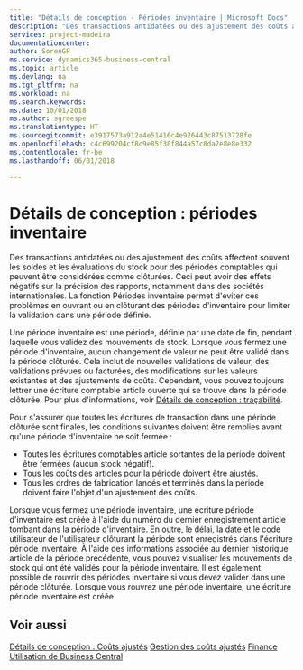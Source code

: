 ```yaml
---
title: "Détails de conception - Périodes inventaire | Microsoft Docs"
description: "Des transactions antidatées ou des ajustement des coûts affectent souvent les soldes et les évaluations du stock pour des périodes comptables qui peuvent être considérées comme clôturées. Ceci peut avoir des effets négatifs sur la précision des rapports, notamment dans des sociétés internationales. La fonction Périodes inventaire permet d'éviter ces problèmes en ouvrant ou en clôturant des périodes d'inventaire pour limiter la validation dans une période définie."
services: project-madeira
documentationcenter: 
author: SorenGP
ms.service: dynamics365-business-central
ms.topic: article
ms.devlang: na
ms.tgt_pltfrm: na
ms.workload: na
ms.search.keywords: 
ms.date: 10/01/2018
ms.author: sgroespe
ms.translationtype: HT
ms.sourcegitcommit: e3917573a912a4e51416c4e926443c87513728fe
ms.openlocfilehash: c4c699204cf8c9e85f38f844a57c8da2e8e8e332
ms.contentlocale: fr-be
ms.lasthandoff: 06/01/2018

---
```

# <a name="design-details-inventory-periods"></a>Détails de conception : périodes inventaire
Des transactions antidatées ou des ajustement des coûts affectent souvent les soldes et les évaluations du stock pour des périodes comptables qui peuvent être considérées comme clôturées. Ceci peut avoir des effets négatifs sur la précision des rapports, notamment dans des sociétés internationales. La fonction Périodes inventaire permet d'éviter ces problèmes en ouvrant ou en clôturant des périodes d'inventaire pour limiter la validation dans une période définie.  

 Une période inventaire est une période, définie par une date de fin, pendant laquelle vous validez des mouvements de stock. Lorsque vous fermez une période d'inventaire, aucun changement de valeur ne peut être validé dans la période clôturée. Cela inclut de nouvelles validations de valeur, des validations prévues ou facturées, des modifications sur les valeurs existantes et des ajustements de coûts. Cependant, vous pouvez toujours lettrer une écriture comptable article ouverte qui se trouve dans la période clôturée. Pour plus d'informations, voir [Détails de conception : traçabilité](design-details-item-application.md).  

 Pour s'assurer que toutes les écritures de transaction dans une période clôturée sont finales, les conditions suivantes doivent être remplies avant qu'une période d'inventaire ne soit fermée :  

-   Toutes les écritures comptables article sortantes de la période doivent être fermées (aucun stock négatif).  
-   Tous les coûts des articles pour la période doivent être ajustés.  
-   Tous les ordres de fabrication lancés et terminés dans la période doivent faire l'objet d'un ajustement des coûts.  

 Lorsque vous fermez une période inventaire, une écriture période d'inventaire est créée à l'aide du numéro du dernier enregistrement article tombant dans la période d'inventaire. En outre, le délai, la date et le code utilisateur de l'utilisateur clôturant la période sont enregistrés dans l'écriture période inventaire. À l'aide des informations associée au dernier historique article de la période précédente, vous pouvez visualiser les mouvements de stock qui ont été validés pour la période inventaire. Il est également possible de rouvrir des périodes inventaire si vous devez valider dans une période clôturée. Lorsque vous rouvrez une période inventaire, une écriture période inventaire est créée.  

## <a name="see-also"></a>Voir aussi  
 [Détails de conception : Coûts ajustés](design-details-inventory-costing.md) [Gestion des coûts ajustés](finance-manage-inventory-costs.md) [Finance](finance.md)  
 [Utilisation de Business Central](ui-work-product.md)

